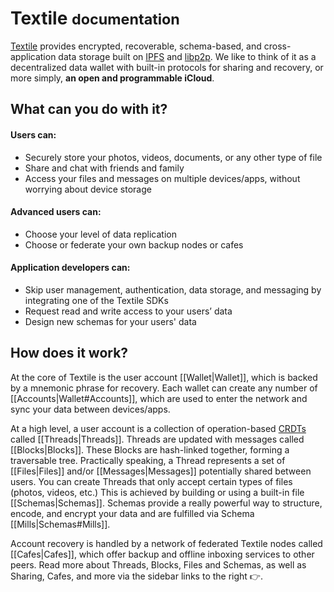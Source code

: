 <h1><i class="fas fa-asterisk" style="color:#ff1c3f"></i> Textile <small>documentation</small></h1>

[Textile](https://www.textile.io) provides encrypted, recoverable, schema-based, and cross-application data storage built on [IPFS](https://github.com/ipfs) and [libp2p](https://github.com/libp2p). We like to think of it as a decentralized data wallet with built-in protocols for sharing and recovery, or more simply, **an open and programmable iCloud**.

## What can you do with it?

#### Users can:

- Securely store your photos, videos, documents, or any other type of file
- Share and chat with friends and family
- Access your files and messages on multiple devices/apps, without worrying about device storage

#### Advanced users can:

- Choose your level of data replication
- Choose or federate your own backup nodes or cafes

#### Application developers can:

- Skip user management, authentication, data storage, and messaging by integrating one of the Textile SDKs
- Request read and write access to your users’ data
- Design new schemas for your users' data

## How does it work?

At the core of Textile is the user account [[Wallet|Wallet]], which is backed by a mnemonic phrase for recovery. Each wallet can create any number of [[Accounts|Wallet#Accounts]], which are used to enter the network and sync your data between devices/apps.

At a high level, a user account is a collection of operation-based [CRDTs](https://en.wikipedia.org/wiki/Conflict-free_replicated_data_type) called [[Threads|Threads]]. Threads are updated with messages called [[Blocks|Blocks]]. These Blocks are hash-linked together, forming a traversable tree. Practically speaking, a Thread represents a set of [[Files|Files]] and/or [[Messages|Messages]] potentially shared between users. You can create Threads that only accept certain types of files (photos, videos, etc.) This is achieved by building or using a built-in file [[Schemas|Schemas]]. Schemas provide a really powerful way to structure, encode, and encrypt your data and are fulfilled via Schema [[Mills|Schemas#Mills]].

Account recovery is handled by a network of federated Textile nodes called [[Cafes|Cafes]], which offer backup and offline inboxing services to other peers. Read more about Threads, Blocks, Files and Schemas, as well as Sharing, Cafes, and more via the sidebar links to the right 👉.